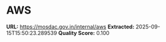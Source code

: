 # AWS

**URL:** https://mosdac.gov.in/internal/aws
**Extracted:** 2025-09-15T15:50:23.289539
**Quality Score:** 0.100


